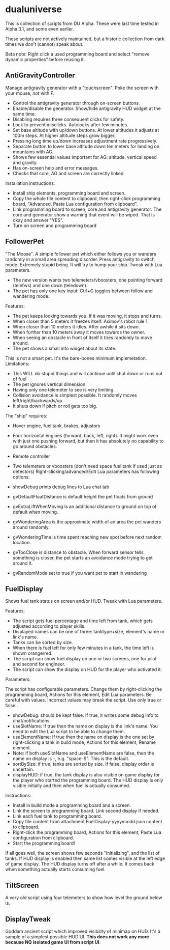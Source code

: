 # dualuniverse

This is collection of scripts from DU Alpha. These were last time tested in Alpha 3.1, and some even earlier.

These scripts are not actively maintained, but a historic collection from dark times we don't (cannot) speak about.

Beta note: Right click a used programming board and select "remove dynamic properties" before reusing it.

## AntiGravityController

Manage antigravity generator with a "touchscreen". Poke the screen with your mouse, *not* with F.

- Control the antigravity generator through on-screen buttons.
- Enable/disable the generator. Show/hide antigravity HUD widget at the same time.
- Disabling requires three consequent clicks for safety.
- Lock to prevent misclicks. Autolocks after few minutes.
- Set base altitude with up/down buttons. At lower altitudes it adjusts at 100m steps. At higher altitude steps grow bigger.
- Pressing long time up/down increases adjustment rate progressively.
- Separate button to lower base altitude down ten meters for landing on mountains with AG.
- Shows few essential values important for AG: altitude, vertical speed and gravity.
- Has on-screen help and error messages.
- Checks that core, AG and screen are correctly linked

Installation instructions:

- Install ship elements, programming board and screen.
- Copy the whole file content to clipboard, then right-click programming board, "Advanced, Paste Lua configuration from clipboard".
- Link programming board to screen, core and antigravity generator. The core and generator show a warning that event will be wiped. That is okay and answer "YES".
- Turn on screen and programming board

## FollowerPet

"The Moose". A simple follower pet which either follows you or wanders randomly in a small area spreading disorder. Press antigravity to switch mode. Extremely stupid being. It will try to hump your ship. Tweak with Lua parameters.


- The new version wants two telemeters/vboosters, one pointing forward (telefws) and one down (teledown).
- The pet has only one key input: Ctrl+G toggles between follow and wandering mode.

Features:

- The pet keeps looking towards you. If it was moving, it stops and turns.
- When closer than 5 meters it freezes itself. Asimov's robot rule 1.
- When closer than 10 meters it idles. After awhile it sits down.
- When further than 10 meters away it moves towards the owner.
- When seeing an obstacle in front of itself it tries randomly to move around.
- The pet shows a small info widget about its state.

This is not a smart pet. It's the bare-bones minimum implemetation. Limitations:

- This WILL do stupid things and will continue until shut down or runs out of fuel
- The pet ignores vertical dimension.
- Having only one telemeter to see is very limiting.
- Collision avoidance is simplest possible. It randomly moves left/right/backwards/up.
- It shuts down if pitch or roll gets too big.

The "ship" requires:

- Hover engine, fuel tank, brakes, adjustors
- Four horizontal engines (forward, back, left, right). It might work even with just one pushing forward, but then it has absolutely no capability to go around obstacles.
- Remote controller
- Two telemeters or vboosters (don't need space fuel tank if used just as detectors)
Right-clicking/advanced/Edit Lua parameters has following options:

- showDebug prints debug lines to Lua chat tab
- gvDefaultFloatDistance is default height the pet floats from ground
- gvExtraLiftWhenMoving is an additional distance to ground on top of default when moving.
- gvWonderingArea is the approximate width of an area the pet wanders around randomly.
- gvWonderingTime is time spent reaching new spot before next random location.
- gvTooClose is distance to obstacle. When forward sensor tells something is closer, the pet starts an avoidance mode trying to get around it.
- gvRandomMode set to true if you want pet to start in wandering

## FuelDisplay

Shows fuel tank status on screen and/or HUD. Tweak with Lua parameters.

Features:

- The script gets fuel percentage and time left from tank, which gets adjusted according to player skills.
- Displayed names can be one of three: tanktype+size, element's name or link's name.
- Tanks can be sorted by size.
- When there is fuel left for only few minutes in a tank, the time left is shown orange/red.
- The script can show fuel display on one or two screens, one for pilot and second for engineer.
- The script can show the display on HUD for the player who activated it.

Parameters:

The script has configurable parameters. Change them by right-clicking the programming board, Actions for this element, Edit Lua parameters. Be careful with values. Incorrect values may break the script. Use only true or false .

- showDebug: should be kept false. If true, it writes some debug info to chat/notifications.
- useSlotName: If true then the name on display is the link's name. You need to edit the Lua script to be able to change them.
- useElementName: If true then the name on display is the one set by right-clicking a tank in build mode, Actions for this element, Rename element.
- Note: if both useSlotName and useElementName are false, then the name on display is <tank type>-<tank size>, e.g. "space-S". This is the default.
- sortBySize: if true, tanks are sorted by size. If false, display order is uncertain.
- displayHUD: if true, the tank display is also visible on game display for the player who started the programming board. The HUD display is only visible initially and then when fuel is actually consumed.

Instructions:

- Install in build mode a programming board and a screen.
- Link the screen to programming board. Link second display if needed.
- Link each fuel tank to programming board.
- Copy file content from attachment FuelDisplay-yyyymmdd.json content to clipboard.
- Right-click the programming board, Actions for this element, Paste Lua configuration from clipboard.
- Start the programming board!

If all goes well, the screen shows few seconds "Initializing", and the list of tanks. If HUD display is enabled then same list comes visible at the left edge of game display. The HUD display turns off after a while. It comes back when something actually starts consuming fuel.

## TiltScreen

A very old script using four telemeters to show how level the ground below is.

## DisplayTweak

Goddam ancient script which improved visibility of minimap on HUD. It's a sample of a simplest possible HUD UI. **This does not work any more because NQ isolated game UI from script UI**.
